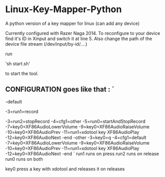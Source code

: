 # Linux-Key-Mapper-Python
A python version of a key mapper for linux (can add any device)

Currently configured with Razer Naga 2014.
To reconfigure to your device find it's ID in Xinput and switch it at line 5.
Also change the path of the device file stream (/dev/input/by-id/....)

run

'sh start.sh'

to start the tool.
## CONFIGURATION goes like that : `
  -default
  
  -3=run1=record
  
  -3=run2=stopRecord
  -4=cfg1=other
  -5=run0=startAndStopRecord
  -7=key0=XF86AudioLowerVolume
  -9=key0=XF86AudioRaiseVolume
  -10=key0=XF86AudioPrev
  -11=run1=xdotool key XF86AudioPlay
  -12=key0=XF86AudioNext
  -end
  -other
  -3=key0=q
  -4=cfg1=default
  -7=key0=XF86AudioLowerVolume
  -9=key0=XF86AudioRaiseVolume
  -10=key0=XF86AudioPrev
  -11=run1=xdotool key XF86AudioPlay
  -12=key0=XF86AudioNext
  -end
`
run1 runs on press
run2 runs on release
run0 runs on both

key0 press a key with xdotool and releases it on releases
